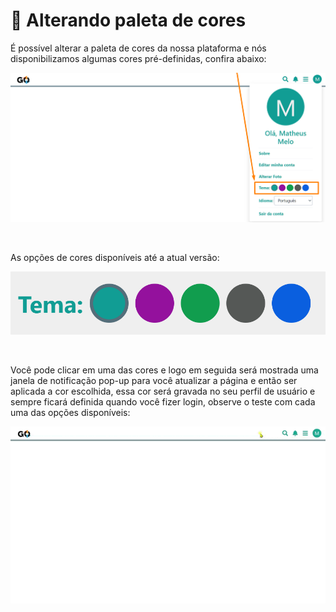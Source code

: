 # 🎨 Alterando paleta de cores

É possível alterar a paleta de cores da nossa plataforma e nós disponibilizamos algumas cores pré-definidas, confira abaixo:

![](/erp-v2/assets/alterar_tema.png)

<br>

As opções de cores disponíveis até a atual versão:

![](/erp-v2/assets/escolher_tema_cores.png)

<br>

Você pode clicar em uma das cores e logo em seguida será mostrada uma janela de notificação pop-up para você atualizar a página e então ser aplicada a cor escolhida, essa cor será gravada no seu perfil de usuário e sempre ficará definida quando você fizer login, observe o teste com cada uma das opções disponíveis:

![](/erp-v2/assets/escolhendo_tema.gif)